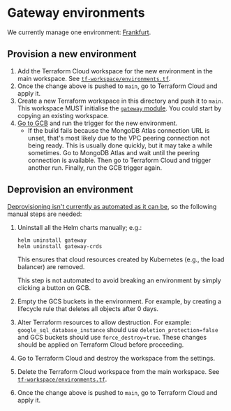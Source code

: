 # Gateway environments

We currently manage one environment: [Frankfurt](./frankfurt).

## Provision a new environment

1. Add the Terraform Cloud workspace for the new environment in the main workspace. See [`tf-workspace/environments.tf`](https://github.com/relaycorp/cloud-gateway/blob/main/tf-workspace/environments.tf).
1. Once the change above is pushed to `main`, go to Terraform Cloud and apply it.
1. Create a new Terraform workspace in this directory and push it to `main`. This workspace MUST initialise the [`gateway` module](./_modules/gateway). You could start by copying an existing workspace.
1. [Go to GCB](https://console.cloud.google.com/cloud-build/triggers?project=relaycorp-cloud-gateway) and run the trigger for the new environment.
   - If the build fails because the MongoDB Atlas connection URL is unset, that's most likely due to the VPC peering connection not being ready. This is usually done quickly, but it may take a while sometimes. Go to MongoDB Atlas and wait until the peering connection is available. Then go to Terraform Cloud and trigger another run. Finally, run the GCB trigger again.

## Deprovision an environment

[Deprovisioning isn't currently as automated as it can be](https://github.com/relaycorp/cloud-gateway/issues/56), so the following manual steps are needed:

1. Uninstall all the Helm charts manually; e.g.:
   ```
   helm uninstall gateway
   helm uninstall gateway-crds
   ```
   
   This ensures that cloud resources created by Kubernetes (e.g., the load balancer) are removed.

   This step is not automated to avoid breaking an environment by simply clicking a button on GCB.
1. Empty the GCS buckets in the environment. For example, by creating a lifecycle rule that deletes all objects after 0 days.
1. Alter Terraform resources to allow destruction. For example: `google_sql_database_instance` should use `deletion_protection=false` and GCS buckets should use `force_destroy=true`. These changes should be applied on Terraform Cloud before proceeding.
1. Go to Terraform Cloud and destroy the workspace from the settings.
1. Delete the Terraform Cloud workspace from the main workspace. See [`tf-workspace/environments.tf`](https://github.com/relaycorp/cloud-gateway/blob/main/tf-workspace/environments.tf).
1. Once the change above is pushed to `main`, go to Terraform Cloud and apply it.
